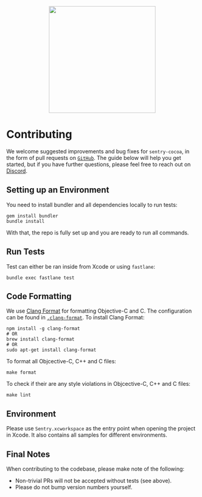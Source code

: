 <p align="center">
  <a href="https://sentry.io" target="_blank" align="center">
    <img src="https://sentry-brand.storage.googleapis.com/sentry-logo-black.png" width="280">
  </a>
  <br />
</p>

# Contributing

We welcome suggested improvements and bug fixes for `sentry-cocoa`, in the form of pull requests on [`GitHub`](https://github.com/getsentry/sentry-javascript). The guide below will help you get started, but if you have further questions, please feel free to reach out on [Discord](https://discord.gg/Ww9hbqr).

## Setting up an Environment

You need to install bundler and all dependencies locally to run tests:

```
gem install bundler
bundle install
```

With that, the repo is fully set up and you are ready to run all commands.

## Run Tests

Test can either be ran inside from Xcode or using `fastlane`:

```
bundle exec fastlane test
```

## Code Formatting

We use [Clang Format](http://clang.llvm.org/docs/ClangFormat.html) for formatting Objective-C and C. The configuration can be found in [`.clang-format`](./.clang-format). To install Clang Format:

```
npm install -g clang-format
# OR
brew install clang-format
# OR
sudo apt-get install clang-format
```

To format all Objcective-C, C++ and C files:

```
make format
```

To check if their are any style violations in Objcective-C, C++ and C files:

```
make lint
```

## Environment

Please use `Sentry.xcworkspace` as the entry point when opening the project in Xcode. It also contains all samples for different environments.

## Final Notes

When contributing to the codebase, please make note of the following:

- Non-trivial PRs will not be accepted without tests (see above).
- Please do not bump version numbers yourself.
